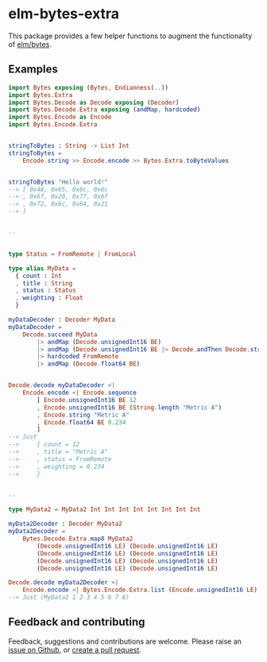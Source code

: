 # elm-bytes-extra

This package provides a few helper functions to augment the functionality of
[elm/bytes].

## Examples

```elm
import Bytes exposing (Bytes, Endianness(..))
import Bytes.Extra
import Bytes.Decode as Decode exposing (Decoder)
import Bytes.Decode.Extra exposing (andMap, hardcoded)
import Bytes.Encode as Encode
import Bytes.Encode.Extra


stringToBytes : String -> List Int
stringToBytes =
    Encode.string >> Encode.encode >> Bytes.Extra.toByteValues


stringToBytes "Hello world!"
--> [ 0x48, 0x65, 0x6c, 0x6c
--> , 0x6f, 0x20, 0x77, 0x6f
--> , 0x72, 0x6c, 0x64, 0x21
--> ]


--


type Status = FromRemote | FromLocal

type alias MyData =
  { count : Int
  , title : String
  , status : Status
  , weighting : Float
  }

myDataDecoder : Decoder MyData
myDataDecoder =
    Decode.succeed MyData
        |> andMap (Decode.unsignedInt16 BE)
        |> andMap (Decode.unsignedInt16 BE |> Decode.andThen Decode.string)
        |> hardcoded FromRemote
        |> andMap (Decode.float64 BE)


Decode.decode myDataDecoder <|
    Encode.encode <| Encode.sequence
        [ Encode.unsignedInt16 BE 12
        , Encode.unsignedInt16 BE (String.length "Metric A")
        , Encode.string "Metric A"
        , Encode.float64 BE 0.234
        ]
--> Just
-->     { count = 12
-->     , title = "Metric A"
-->     , status = FromRemote
-->     , weighting = 0.234
-->     }


--

type MyData2 = MyData2 Int Int Int Int Int Int Int Int

myData2Decoder : Decoder MyData2
myData2Decoder =
    Bytes.Decode.Extra.map8 MyData2
        (Decode.unsignedInt16 LE) (Decode.unsignedInt16 LE)
        (Decode.unsignedInt16 LE) (Decode.unsignedInt16 LE)
        (Decode.unsignedInt16 LE) (Decode.unsignedInt16 LE)
        (Decode.unsignedInt16 LE) (Decode.unsignedInt16 LE)

Decode.decode myData2Decoder <|
    Encode.encode <| Bytes.Encode.Extra.list (Encode.unsignedInt16 LE) [1, 2, 3, 4, 5, 6, 7, 8]
--> Just (MyData2 1 2 3 4 5 6 7 8)
```

## Feedback and contributing

Feedback, suggestions and contributions are welcome. Please raise an [issue on
Github][new-issue], or [create a pull request][pull-requests].

[elm/bytes]: https://package.elm-lang.org/packages/elm/bytes/latest/
[new-issue]: https://github.com/TSFoster/elm-bytes-extra/issues/new
[pull-requests]: https://github.com/TSFoster/elm-bytes-extra/pulls
